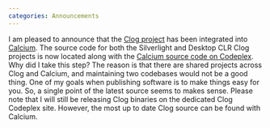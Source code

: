 ```yaml
---
categories: Announcements
---
```


I am pleased to announce that the [Clog project](http://clog.codeplex.com/) has been integrated into [Calcium](http://www.calciumsdk.net/). 
The source code for both the Silverlight and Desktop CLR Clog projects is now located along with the [Calcium source code on Codeplex](http://calcium.codeplex.com/SourceControl/ListDownloadableCommits.aspx). Why did I take this step? The reason is that there are shared projects across Clog and Calcium, and maintaining two codebases would not be a good thing. One of my goals when publishing software is to make things easy for you. So, a single point of the latest source seems to makes sense. Please note that I will still be releasing Clog binaries on the dedicated Clog Codeplex site. However, the most up to date Clog source can be found with Calcium.